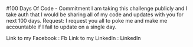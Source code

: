 #100 Days Of Code - Commitment
I am taking this challenge publicly and I take auth that I would be sharing all of my code and updates with you for next 100 days.
Request: I request you all to poke me and make me accountable if I fail to update on a single day.

Link to my Facebook : Fb
Link to my LinkedIn : LinkedIn
